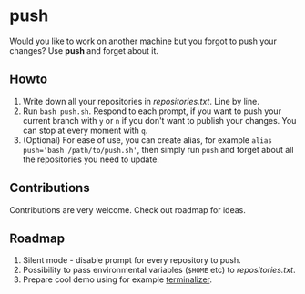 # push

Would you like to work on another machine but you forgot to push your changes? Use **push** and forget about it.

## Howto

 1. Write down all your repositories in *repositories.txt*. Line by line.
 2. Run `bash push.sh`. Respond to each prompt, if you want to push your current branch with `y` or `n` if you don't want to publish your changes. You can stop at every moment with `q`.
 3. (Optional) For ease of use, you can create alias, for example `alias push='bash /path/to/push.sh'`, then simply run `push` and forget about all the repositories you need to update.
 
 ## Contributions
 
 Contributions are very welcome. Check out roadmap for ideas.
 
 ## Roadmap
 
  1. Silent mode - disable prompt for every repository to push.
  2. Possibility to pass environmental variables (`$HOME` etc) to *repositories.txt*.
  3. Prepare cool demo using for example [terminalizer](https://github.com/faressoft/terminalizer).

